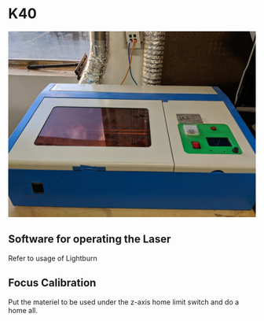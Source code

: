 # K40

![](../.gitbook/assets/img_20190827_191915.jpg)

## Software for operating the Laser

Refer to usage of Lightburn

## Focus Calibration

Put the materiel to be used under the z-axis home limit switch and do a home all.

